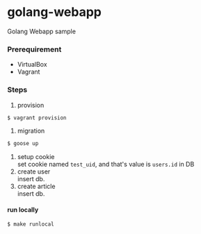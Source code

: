 # golang-webapp
Golang Webapp sample

### Prerequirement
- VirtualBox
- Vagrant

### Steps
1. provision
```sh
$ vagrant provision
```
1. migration
```sh
$ goose up
```
1. setup cookie  
set cookie named `test_uid`, and that's value is `users.id` in DB
1. create user  
insert db.
1. create article  
insert db.

#### run locally
```sh
$ make runlocal
```
